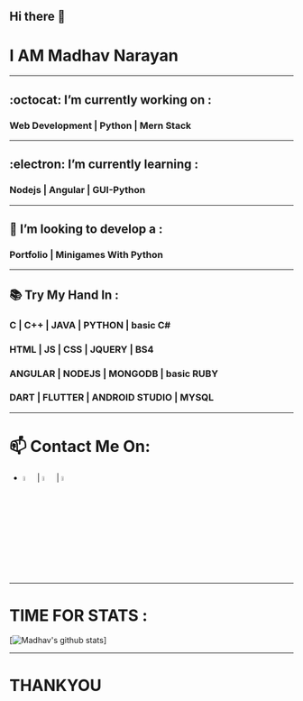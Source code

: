 ## Hi there 👋
# I AM Madhav Narayan
<hr>

##  :octocat: I’m currently working on :
### Web Development | Python  | Mern Stack
<hr>

##  :electron: I’m currently learning :
### Nodejs | Angular | GUI-Python
<hr>

## 🤔 I’m looking to develop a :
### Portfolio |  Minigames With Python
<hr>

## 📚	Try My Hand In :
### C | C++ | JAVA | PYTHON | basic C#
### HTML | JS | CSS | JQUERY | BS4
### ANGULAR | NODEJS | MONGODB | basic RUBY
### DART | FLUTTER | ANDROID STUDIO | MYSQL

<hr>

# 📫 Contact Me On:

* [<img src="https://sourcerer.io/icons/logo-sharing.svg" width="4.5%" alt="Sourcerer"/>](https://sourcerer.io/madhav2108) | [<img src="https://img.icons8.com/fluent/48/000000/instagram-new.png" width="4.5%"/>](https://www.instagram.com/madhav_narayan21/) | [<img src="https://img.icons8.com/color/48/000000/linkedin.png" width="4.5%"/>](https://www.linkedin.com/in/madhav-narayan-khullar-2290641b2/)

<hr>

# TIME FOR STATS :

[![Madhav's github stats](https://github-readme-stats.vercel.app/api?username=madhav2108&show_icons=true&theme=radical)]

<hr>

# THANKYOU

